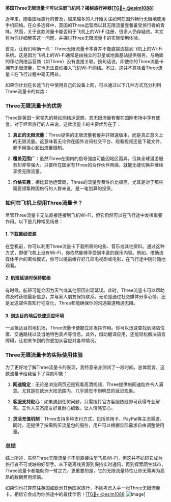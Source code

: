 **英国Three无限流量卡可以注册飞机吗？揭秘旅行神器[[TG💪+ @esim1088](https://t.me/s/esim1088)]**

近年来，随着国际旅行的普及，越来越多的人开始关注如何在国外畅行无阻地使用手机网络。在众多选择中，英国的Three运营商以其无限流量套餐备受旅行者的青睐。然而，关于这款流量卡能否用于飞机上的Wi-Fi注册，很多人仍存疑虑。本文将为你详细解答这一问题，并探讨Three无限流量卡的实际使用体验。

首先，让我们明确一点：Three无限流量卡本身并不能直接连接到飞机上的Wi-Fi系统。这是因为飞机上的Wi-Fi通常是由独立的卫星或地面基站提供服务，与地面的移动网络运营商（如Three）没有直接关联。换句话说，即使你的Three流量卡拥有无限流量，它也无法自动接入飞机Wi-Fi网络。不过，这并不意味着Three流量卡在飞行过程中毫无用处。

如果你计划在长途飞行中使用自己的设备上网，可以通过以下几种方式充分利用Three流量卡的优势：

### Three无限流量卡的优势

Three是英国一家领先的移动网络运营商，其无限流量套餐在国际市场中享有盛誉。对于经常旅行的人来说，这款流量卡的主要优势在于：

1. **真正的无限流量**：Three提供的无限流量套餐并非限速版本，而是真正意义上的无限流量。这意味着无论你在国外访问社交平台、观看视频还是下载文件，都不用担心超出流量限制。
   
2. **覆盖范围广**：虽然Three在国内的信号强度可能因地区而异，但其全球漫游服务却非常强大。只要所在国家有Three的合作伙伴网络，就能无缝切换并继续享受无限流量。

3. **价格实惠**：相比其他运营商，Three的流量套餐性价比极高，尤其是对于那些需要频繁跨国旅行的人群来说，是一笔划算的投资。

### 如何在飞机上使用Three流量卡？

尽管Three流量卡无法直接连接到飞机Wi-Fi，但它仍然可以在飞行途中发挥重要作用。以下是几种常见场景：

#### 1. 下载离线资源
在登机前，你可以利用Three流量卡下载所需的电影、音乐或其他资料。通过这种方式，即便飞机上没有Wi-Fi，你依然能够享受到丰富的娱乐内容。例如，借助流媒体平台的离线模式，你可以提前缓存好几部电视剧或电影，在飞行途中随时随地观看。

#### 2. 航班延误时保持联络
有时候，航班可能会因为天气或其他原因出现延误。此时，Three流量卡可以帮助你及时获取最新信息，并与家人朋友保持联系。无论是通过社交媒体分享心情，还是发送邮件告知行程变化，Three都能确保你的沟通渠道畅通无阻。

#### 3. 到达目的地后快速适应环境
一旦抵达目的地机场，Three流量卡便能立即发挥作用。你可以迅速查找到酒店位置、交通路线以及当地特色景点等信息。此外，借助翻译应用，还能轻松解决语言障碍，让初来乍到的你更加从容应对各种情况。

### Three无限流量卡的实际使用体验

为了更好地了解Three流量卡的表现，我特意亲身测试了一段时间。总体而言，这款流量卡给我留下了深刻印象：

1. **网速稳定**：无论是浏览网页还是观看高清视频，Three提供的网速始终令人满意。尤其是在欧洲大陆范围内，几乎感觉不到明显的延迟现象。

2. **客服支持贴心**：如果遇到任何问题，只需拨打官方客服热线即可获得专业解答。工作人员态度友好且耐心细致，让人倍感安心。

3. **灵活充值机制**：Three支持多种支付方式，包括信用卡、PayPal等主流渠道。同时，还提供了按需购买流量包的服务，用户可以根据实际需求自由调整使用量。

### 总结

综上所述，虽然Three无限流量卡不能直接注册飞机Wi-Fi，但这并不妨碍它成为旅行者不可或缺的好帮手。从下载离线资源到保持实时通讯，再到探索陌生城市，Three流量卡都能助你一臂之力。更重要的是，它的无限流量特性让你无需再为高昂的数据费用烦恼。

如果你也打算前往英国或欧洲其他国家旅行，不妨考虑入手一张Three无限流量卡。相信它会成为你旅途中的最佳伴侣！[[TG💪+ @esim1088](https://t.me/s/esim1088) ![Image](https://i.postimg.cc/4NQfJmqS/Snipaste-2025-05-13-00-14-12.png)]
